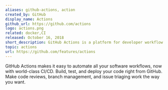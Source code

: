 ```yaml
---
aliases: github-actions, action
created_by: GitHub
display_name: Actions
github_url: https://github.com/actions
logo: actions.png
related: docker,CI
released: October 16, 2018
short_description: GitHub Actions is a platform for developer workflow orchestration and automation.
topic: actions
url: https://github.com/features/actions
---
```

GitHub Actions makes it easy to automate all your software workflows, now with world-class CI/CD. Build, test, and deploy your code right from GitHub. Make code reviews, branch management, and issue triaging work the way you want.

